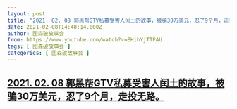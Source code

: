 ```yaml
---
layout: post
title: "2021. 02. 08 郭黑帮GTV私募受害人闰土的故事，被骗30万美元，忍了9个月，走投无路。"
date: 2021-02-08T14:48:14.000Z
author: 图森破故事会
from: https://www.youtube.com/watch?v=EHihYjTTFAU
tags: [ 图森破故事会 ]
categories: [ 图森破故事会 ]
---
```

<!--1612795694000-->
[2021. 02. 08 郭黑帮GTV私募受害人闰土的故事，被骗30万美元，忍了9个月，走投无路。](https://www.youtube.com/watch?v=EHihYjTTFAU)
------

<div>

</div>

